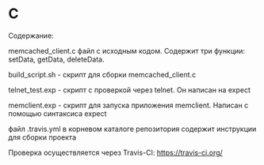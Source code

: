 # C

Содержание:

memcached_client.c  файл с исходным кодом. Содержит три функции: setData, getData, deleteData. 

build_script.sh   - скрипт для сборки memcached_client.c

telnet_test.exp  - скрипт с проверкой через telnet. Он написан на expect

memclient.exp  - скрипт для запуска приложения memclient. Написан с помощью синтаксиса expect

файл .travis.yml в корневом каталоге репозитория содержит инструкции для сборки проекта

Проверка осуществляется через Travis-CI:    https://travis-ci.org/

